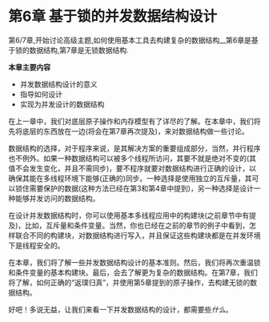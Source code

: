 # 第6章 基于锁的并发数据结构设计
第6/7章,开始讨论高级主题,如何使用基本工具去构建复杂的数据结构__第6章是基于锁的数据结构,第7章是无锁数据结构.

**本章主要内容**

- 并发数据结构设计的意义<br>
- 指导如何设计<br>
- 实现为并发设计的数据结构<br>

在上一章中，我们对底层原子操作和内存模型有了详尽的了解。在本章中，我们将先将底层的东西放在一边(将会在第7章再次提及)，来对数据结构做一些讨论。

数据结构的选择，对于程序来说，是其解决方案的重要组成部分，当然，并行程序也不例外。如果一种数据结构可以被多个线程所访问，其要不就是绝对不变的(其值不会发生变化，并且不需同步)，要不程序就要对数据结构进行正确的设计，以确保其能在多线程环境下能够(正确的)同步。一种选择是使用独立的互斥量，其可以锁住需要保护的数据(这种方法已经在第3和第4章中提到)，另一种选择是设计一种能够并发访问的数据结构。

在设计并发数据结构时，你可以使用基本多线程应用中的构建块(之前章节中有提及)，比如，互斥量和条件变量。当然，你也已经在之前的章节的例子中看到，怎样联合不同的构建块，对数据结构进行写入，并且保证这些构建块都是在并发环境下是线程安全的。

在本章，我们将了解一些并发数据结构设计的基本准则。然后，我们将再次重温锁和条件变量的基本构建块。最后，会去了解更为复杂的数据结构。在第7章，我们将了解，如何正确的“返璞归真”，并使用第5章提到的原子操作，去构建无锁的数据结构。

好吧！多说无益，让我们来看一下并发数据结构的设计，都需要些*什么*。